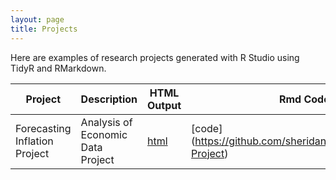 ```yaml
---
layout: page
title: Projects
---
```


Here are examples of research projects generated with R Studio using TidyR and RMarkdown.

Project | Description | HTML Output | Rmd Code
--- | --- | --- | ---
Forecasting Inflation Project | Analysis of Economic Data Project | [html](https://sheridanmeek/Forecasting-Project/) | [code] (https://github.com/sheridanmeek/Forecasting-Project)